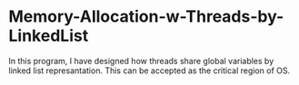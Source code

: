 # Memory-Allocation-w-Threads-by-LinkedList
In this program, I have designed how threads share global variables by linked list represantation. This can be accepted as the critical region of OS.
